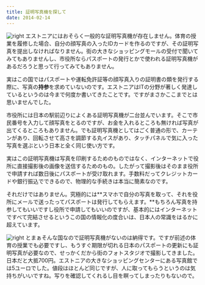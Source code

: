 ```yaml
---
title: 証明写真機を探して
date: 2014-02-14
---
```


![right](https://31.media.tumblr.com/064d574161e749e630b166874137482a/tumblr_inline_n0yf95DGbB1rxjmzd.jpg)
エストニアにはおそらく一般的な証明写真機が存在しません。体育の授業を履修した場合、自分の顔写真の入ったIDカードを作るのですが、その証明写真を提出しなければなりません。街の大きなショッピングモールの受付で聞いてみてもありませんし、市役所ならパスポートの発行とかで使われる証明写真機があるだろうと思って行ってみてもありません。

実はこの国ではパスポートや運転免許証等の顔写真入りの証明書の類を発行する際に、写真の**持参**を求めていないのです。エストニアはITの分野が著しく発達しているというのは今まで何度か書いてきたことです。ですがまさかここまでとは思いませんでした。

市役所には日本の駅前辺りによくある証明写真機が二台並んでいます。そこで市民番号を入力して顔写真をとるのですが、お金を入れるところも無ければ写真が出てくるところもありません。でも証明写真機としてはごく普通の形で、カーテンがあり、回転させて高さを調節する丸イスがあり、タッチパネルで気に入った写真を選ぶという日本と全く同じ使い方です。

実はこの証明写真機は写真を印刷するためのものではなく、インターネットで役所に直接撮影後の画像を送信するためのもの。したがって撮影後はそのまま役所で申請すれば数日後にパスポートが受け取れます。手数料だってクレジットカードや銀行振込でできるので、物理的な手続きは本当に簡素なのです。

それだけではありません。究極的には**スマホで自分の写真を取って、それを役所にメールで送ったってパスポートは発行してもらえます。**もちろん写真を持参してもいいですし役所で申請してもいいのですが、基本的にはインターネットですべて完結させるというこの国の情報化の度合いは、日本人の常識をはるかに超えています。

![right](https://31.media.tumblr.com/1cded0809dce41138a46f601f4c097a9/tumblr_inline_n0yfnnvl4F1rxjmzd.jpg)
とまぁそんな国なので証明写真機がないのは納得です。ですが前述の体育の授業でも必要ですし、もうすぐ期限が切れる日本のパスポートの更新にも証明写真が必要なので、せっかくだから街のフォトスタジオで撮影してきました。日本だと大抵700円。エストニアの大きなショッピングセンターにある写真館では5ユーロでした。値段はほとんど同じですが、人に取ってもらうというのは気持ちがいいですね。写りを確認してくれるし目を瞑ってしまったりもないので。
